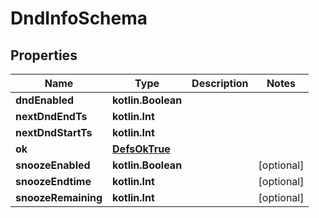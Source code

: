 
# DndInfoSchema

## Properties
Name | Type | Description | Notes
------------ | ------------- | ------------- | -------------
**dndEnabled** | **kotlin.Boolean** |  | 
**nextDndEndTs** | **kotlin.Int** |  | 
**nextDndStartTs** | **kotlin.Int** |  | 
**ok** | [**DefsOkTrue**](DefsOkTrue.md) |  | 
**snoozeEnabled** | **kotlin.Boolean** |  |  [optional]
**snoozeEndtime** | **kotlin.Int** |  |  [optional]
**snoozeRemaining** | **kotlin.Int** |  |  [optional]



